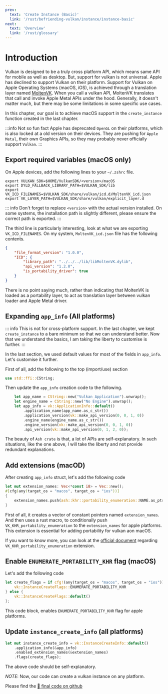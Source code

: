```yaml
---
prev:
  text: 'Create Instance (Basic)'
  link: '/rust/befriending-vulkan/instance/instance-basic'
next:
  text: 'Overview'
  link: '/rust/glossary'
---
```


# Introduction

Vulkan is designed to be a truly cross platform API, which means same API for mobile as well as desktop. But, support for vulkan is not universal. Apple has declined to support Vulkan on their platform. Support for Vulkan on Apple Operating Systems (macOS, iOS), is achieved through a translation layer named [MoltenVK](https://github.com/KhronosGroup/MoltenVK). When you call a vulkan API, MoltenVK translates that call and invoke Apple Metal APIs under the hood. Generally, it doesn't matter much, but there may be some limitations in some specific use cases.

In this chapter, our goal is to achieve macOS support in the `create_instance` function created in the last chapter.

:::info Not so fun fact
Apple has deprecated `OpenGL` on their platforms, which is also locked at a old version on their devices. They are pushing for `Apple Metal`, their own Graphics APIs, so they may probably never officially support `Vulkan`.
:::

## Export required variables (macOS only)

On Apple devices, add the following lines to your `~/.zshrc` file.
``` shell
export VULKAN_SDK=$HOME/VulkanSDK/<version>/macOS
export DYLD_FALLBACK_LIBRARY_PATH=$VULKAN_SDK/lib
export VK_ICD_FILENAMES=$VULKAN_SDK/share/vulkan/icd.d/MoltenVK_icd.json
export VK_LAYER_PATH=$VULKAN_SDK/share/vulkan/explicit_layer.d
```

::: info
Don't forget to replace `<version>` with the actual version installed. On some systems, the installation path is slightly different, please ensure the correct path is exported.
:::

The third line is particularly interesting, look at what we are exporting `VK_ICD_FILENAMES`. On my system, `MoltenVK_icd.json` file has the following contents.

``` json
{
    "file_format_version": "1.0.0",
    "ICD": {
        "library_path": "../../../lib/libMoltenVK.dylib",
        "api_version": "1.2.0",
        "is_portability_driver": true
    }
}
```

There is no point saying much, rather than indicating that MoltenVK is loaded as a portability layer, to act as translation layer between vulkan loader and Apple Metal driver.

## Expanding `app_info` (All platforms)
::: info
This is not for cross-platform support. In the last chapter, we kept `create_instance` to a bare minimum so that we can understand better. Now that we understand the basics, I am taking the liberty to customise is further.
:::

In the last section, we used default values for most of the fields in `app_info`. Let's customise it further.

First of all, add the following to the top (import/use) section
``` rust
use std::ffi::CString;
```

Then update the `app_info` creation code to the following.
``` rust
    let app_name = CString::new("Vulkan Application").unwrap();
    let engine_name = CString::new("No Engine").unwrap();
    let app_info = vk::ApplicationInfo::default()
        .application_name(app_name.as_c_str())
        .application_version(vk::make_api_version(0, 0, 1, 0))
        .engine_name(engine_name.as_c_str())
        .engine_version(vk::make_api_version(0, 0, 1, 0))
        .api_version(vk::make_api_version(0, 1, 2, 0));
```

The beauty of `Ash crate` is that, a lot of APIs are self-explanatory. In such situations, like the one above, I will take the liberty and not provide redundant explanations.

## Add extensions (macOD)
After creating `app_info` struct, let's add the following code
``` rust
let mut extension_names: Vec<*const i8> = Vec::new();
#[cfg(any(target_os = "macos", target_os = "ios"))]
{
    extension_names.push(ash::khr::portability_enumeration::NAME.as_ptr());
}
```

First of all, it creates a vector of constant pointers named `extension_names`. And then uses a rust macro, to conditionally push `VK_KHR_portability_enumeration` to the `extension_names` for apple platforms. This extension is essential for adding portability for vulkan aon macOS.

If you want to know more, you can look at the [official document](https://www.lunarg.com/wp-content/uploads/2022/04/Portability-Enumeration-Extension-APR2022.pdf) regarding `VK_KHR_portability_enumeration` extension.

## Enable `ENUMERATE_PORTABILITY_KHR` flag (macOS)

Let's add the following code
``` rust
let create_flags = if cfg!(any(target_os = "macos", target_os = "ios")) {
    vk::InstanceCreateFlags::ENUMERATE_PORTABILITY_KHR
} else {
    vk::InstanceCreateFlags::default()
};
```
This code block, enables `ENUMERATE_PORTABILITY_KHR` flag for apple platforms.

## Update `instance_create_info` (all platforms)

``` rust
let mut instance_create_info = vk::InstanceCreateInfo::default()
    .application_info(&app_info)
    .enabled_extension_names(&extension_names)
    .flags(create_flags);
```

The above code should be self-explanatory.

*_NOTE_*: Now, our code can create a vulkan instance on any platform.

Please find the [:link: final code on github](https://github.com/ravishankarkumar/vulkantutorial-rust-code/blob/main/src/tutorials/instance/01_1_vulkan_instance.rs)
